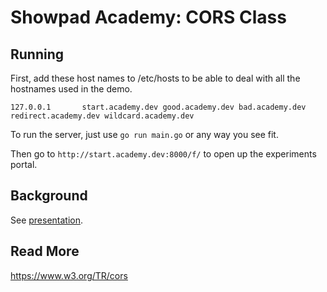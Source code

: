# Showpad Academy: CORS Class

## Running

First, add these host names to /etc/hosts to be able to deal with all the hostnames used in the demo.

`
127.0.0.1       start.academy.dev good.academy.dev bad.academy.dev redirect.academy.dev wildcard.academy.dev
`

To run the server, just use `go run main.go` or any way you see fit.

Then go to `http://start.academy.dev:8000/f/`  to open up the experiments portal.


## Background

See [presentation](cors.pdf).

## Read More

https://www.w3.org/TR/cors
